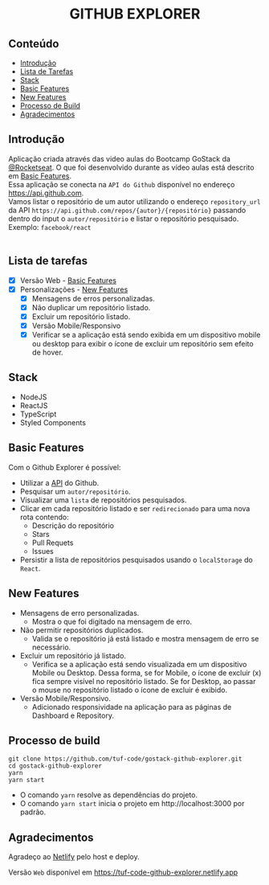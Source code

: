 <h1 align="center">GITHUB EXPLORER</h1>

## Conteúdo

- [Introdução](#introdução)
- [Lista de Tarefas](#lista-de-tarefas)
- [Stack](#stack)
- [Basic Features](#basic-features)
- [New Features](#new-features)
- [Processo de Build](#processo-de-build)
- [Agradecimentos](#agradecimentos)

## Introdução

Aplicação criada através das video aulas do Bootcamp GoStack da [@Rocketseat](https://github.com/rocketseat). O que foi desenvolvido durante as vídeo aulas está descrito em [Basic Features](#basic-features).
<br>
Essa aplicação se conecta na `API do Github` disponível no endereço <https://api.github.com>.
<br>
Vamos listar o repositório de um autor utilizando o endereço `repository_url` da API `https://api.github.com/repos/{autor}/{repositório}` passando dentro do input o `autor/repositório` e listar o repositório pesquisado.
<br>
Exemplo: `facebook/react`
<br>
<br>

## Lista de tarefas

- [x] Versão Web - [Basic Features](#basic-features)
- [x] Personalizações - [New Features](#new-features)
  - [x] Mensagens de erros personalizadas.
  - [x] Não duplicar um repositório listado.
  - [x] Excluir um repositório listado.
  - [x] Versão Mobile/Responsivo
  - [x] Verificar se a aplicação está sendo exibida em um dispositivo mobile ou desktop para exibir o ícone de excluir um repositório sem efeito de hover.

## Stack

- NodeJS
- ReactJS
- TypeScript
- Styled Components

## Basic Features

Com o Github Explorer é possível:

* Utilizar a [API](https://api.github.com) do Github.
* Pesquisar um `autor/repositório`.
* Visualizar uma `lista` de repositórios pesquisados.
* Clicar em cada repositório listado e ser `redirecionado` para uma nova rota contendo:
  * Descrição do repositório
  * Stars
  * Pull Requets
  * Issues
* Persistir a lista de repositórios pesquisados usando o `localStorage` do `React`.

## New Features
  * Mensagens de erro personalizadas.
    - Mostra o que foi digitado na mensagem de erro.
  * Não permitir repositórios duplicados.
    - Valida se o repositório já está listado e mostra mensagem de erro se necessário.
  * Excluir um repositório já listado.
    - Verifica se a aplicação está sendo visualizada em um dispositivo Mobile ou Desktop. Dessa forma, se for Mobile, o ícone de excluir (x) fica sempre visível no repositório listado. Se for Desktop, ao passar o mouse no repositório listado o ícone de excluir é exibido.
  * Versão Mobile/Responsivo.
    - Adicionado responsividade na aplicação para as páginas de Dashboard e Repository.

## Processo de build

```shell
git clone https://github.com/tuf-code/gostack-github-explorer.git
cd gostack-github-explorer
yarn
yarn start
```
- O comando `yarn` resolve as dependências do projeto.
- O comando `yarn start` inicia o projeto em http://localhost:3000 por padrão.

## Agradecimentos

Agradeço ao [Netlify](https://app.netlify.com) pelo host e deploy.

Versão `Web` disponível em https://tuf-code-github-explorer.netlify.app
